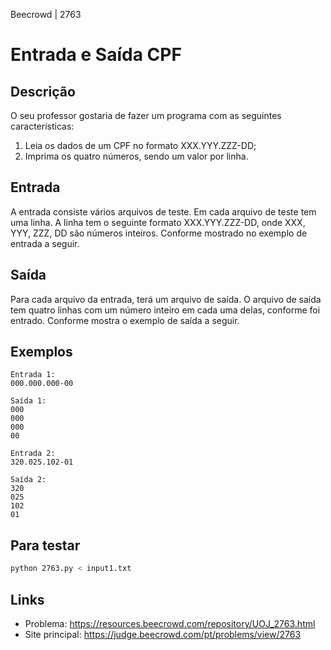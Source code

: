 Beecrowd | 2763

# Entrada e Saída CPF

## Descrição

O seu professor gostaria de fazer um programa com as seguintes características:
1. Leia os dados de um CPF no formato XXX.YYY.ZZZ-DD;
2. Imprima os quatro números, sendo um valor por linha.

## Entrada

A entrada consiste vários arquivos de teste. Em cada arquivo de teste tem uma linha. A linha tem o seguinte formato XXX.YYY.ZZZ-DD, onde XXX, YYY, ZZZ, DD são números inteiros. Conforme mostrado no exemplo de entrada a seguir.

## Saída

Para cada arquivo da entrada, terá um arquivo de saída. O arquivo de saída tem quatro linhas com um número inteiro em cada uma delas, conforme foi entrado. Conforme mostra o exemplo de saída a seguir.

## Exemplos

```
Entrada 1:
000.000.000-00

Saída 1:
000
000
000
00

Entrada 2:
320.025.102-01

Saída 2:
320
025
102
01
```

## Para testar

```bash
python 2763.py < input1.txt
```

## Links

- Problema: https://resources.beecrowd.com/repository/UOJ_2763.html
- Site principal: https://judge.beecrowd.com/pt/problems/view/2763
